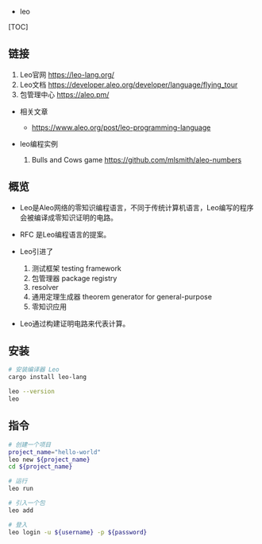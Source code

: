 - leo

[TOC]

## 链接
1. Leo官网 https://leo-lang.org/
2. Leo文档 https://developer.aleo.org/developer/language/flying_tour
3. 包管理中心 https://aleo.pm/

- 相关文章
    - https://www.aleo.org/post/leo-programming-language

- leo编程实例
    1.  Bulls and Cows game  https://github.com/mlsmith/aleo-numbers

## 概览
- Leo是Aleo网络的零知识编程语言，不同于传统计算机语言，Leo编写的程序会被编译成零知识证明的电路。
- RFC 是Leo编程语言的提案。

- Leo引进了
  1. 测试框架 testing framework
  2. 包管理器 package registry
  3. resolver
  4. 通用定理生成器 theorem generator for general-purpose
  5. 零知识应用

- Leo通过构建证明电路来代表计算。

## 安装
```bash
# 安装编译器 Leo
cargo install leo-lang

leo --version
leo
```

## 指令
```bash
# 创建一个项目
project_name="hello-world"
leo new ${project_name}
cd ${project_name}

# 运行
leo run

# 引入一个包
leo add 

# 登入
leo login -u ${username} -p ${password}
```